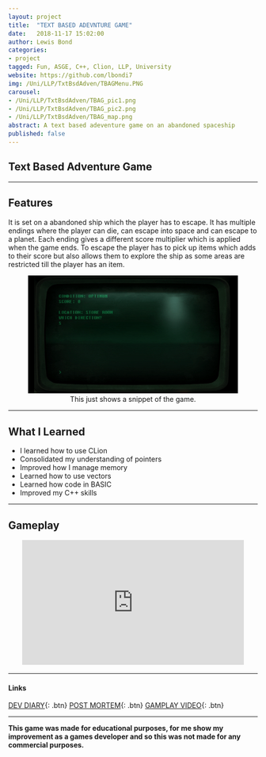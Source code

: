 ```yaml
---
layout: project
title:  "TEXT BASED ADEVNTURE GAME"
date:   2018-11-17 15:02:00
author: Lewis Bond
categories: 
- project
tagged: Fun, ASGE, C++, Clion, LLP, University
website: https://github.com/lbondi7
img: /Uni/LLP/TxtBsdAdven/TBAGMenu.PNG
carousel:
- /Uni/LLP/TxtBsdAdven/TBAG_pic1.png
- /Uni/LLP/TxtBsdAdven/TBAG_pic2.png
- /Uni/LLP/TxtBsdAdven/TBAG_map.png
abstract: A text based adeventure game on an abandoned spaceship
published: false
---
```


## Text Based Adventure Game 

---

## Features

It is set on a abandoned ship which the player has to escape. It has multiple endings where the player can die, can escape into space and can escape to a planet. Each ending gives a different score multiplier which is applied when the game ends. To escape the player has to pick up items which adds to their score but also allows them to explore the ship as some areas are restricted till the player has an item. 

<center>
<figure>
    <a href="/assets/img/blog/Uni/LLP/TxBsdAdvenBlog/TBAG.gif"><img src="/assets/img/blog/Uni/LLP/TxBsdAdvenBlog/TBAG.gif"></a>
    <figcaption>This just shows a snippet of the game.</figcaption>
</figure>
</center>

---

## What I Learned

- I learned how to use CLion
- Consolidated my understanding of pointers
- Improved how I manage memory
- Learned how to use vectors
- Learned how code in BASIC
- Improved my C++ skills

---

## Gameplay

<p style="text-align: center">
<iframe width="448" height="252" src="https://www.youtube.com/embed/l131Fc57Yfs" frameborder="0" allow="accelerometer; autoplay; encrypted-media; gyroscope; picture-in-picture" allowfullscreen></iframe>
</p>

---

#### Links

[DEV DIARY](https://lbondi7.github.io/low%20level%20programming%20dev%20diary/text%20based%20adventure%20dev%20diary/llp-dd-TBAG-1){: .btn}
[POST MORTEM](https://lbondi7.github.io/low%20level%20programming%20dev%20diary/text%20based%20adventure%20dev%20diary/post%20mortem/llp-dd-TBAG-post_mortem){: .btn}
[GAMPLAY VIDEO](https://www.youtube.com/watch?v=l131Fc57Yfs){: .btn}

---

**This game was made for educational purposes, for me show my improvement as a games developer and so this was not made for any commercial purposes.** 

